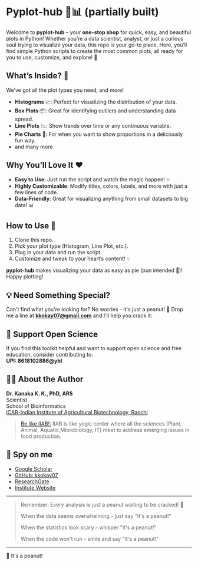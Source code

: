 # Pyplot-hub 🎨📊 (partially built)

Welcome to **pyplot-hub** – your **one-stop shop** for quick, easy, and beautiful plots in Python! Whether you’re a data scientist, analyst, or just a curious soul trying to visualize your data, this repo is your go-to place. Here, you’ll find simple Python scripts to create the most common plots, all ready for you to use, customize, and explore! 🚀

## What’s Inside? 🤔

We’ve got all the plot types you need, and more!

- **Histograms** 📈: Perfect for visualizing the distribution of your data.
- **Box Plots** 📦: Great for identifying outliers and understanding data spread.
- **Line Plots** 📉: Show trends over time or any continuous variable.
- **Pie Charts** 🥧: For when you want to show proportions in a deliciously fun way.
- and many more

## Why You’ll Love It ❤️

- **Easy to Use**: Just run the script and watch the magic happen! ✨
- **Highly Customizable**: Modify titles, colors, labels, and more with just a few lines of code.
- **Data-Friendly**: Great for visualizing anything from small datasets to big data! 📊

## How to Use 🚀

1. Clone this repo.
2. Pick your plot type (Histogram, Line Plot, etc.).
3. Plug in your data and run the script.
4. Customize and tweak to your heart’s content! 💡

**pyplot-hub** makes visualizing your data as easy as pie (pun intended 🥧)! Happy plotting!

## 💡 Need Something Special?
Can't find what you're looking for? No worries - it's just a peanut! 🥜
Drop me a line at **kkokay07@gmail.com** and I'll help you crack it:

## 🤝 Support Open Science
If you find this toolkit helpful and want to support open science and free education, consider contributing to:  
**UPI: 8618102886@ybl**

## 👨‍🔬 About the Author

**Dr. Kanaka K. K., PhD, ARS**  
Scientist  
School of Bioinformatics  
[ICAR-Indian Institute of Agricultural Biotechnology, Ranchi](https://iiab.icar.gov.in/)
> [Be like IIAB!:](https://www.researchgate.net/publication/379512649_ICAR-IIAB_Annual_Report-_2023) IIAB is like yogic center where all the sciences (Plant, Animal, Aquatic,Mibrobiology, IT) meet to address emerging issues in food production.

## 🔎 Spy on me
- [Google Scholar](https://scholar.google.com/citations?hl=en&user=0dQ7Sf8AAAAJ&view_op=list_works&sortby=pubdate)
- [GitHub: kkokay07](https://github.com/kkokay07)
- [ResearchGate](https://www.researchgate.net/profile/Kanaka-K-K/research)
- [Institute Website](https://iiab.icar.gov.in/staff/dr-kanaka-k-k/)
---

> Remember: Every analysis is just a peanut waiting to be cracked! 🥜
>
> When the data seems overwhelming - just say "It's a peanut!"
>
> When the statistics look scary - whisper "It's a peanut!"
>
> When the code won't run - smile and say "It's a peanut!"

---
🥜 It's a peanut!
